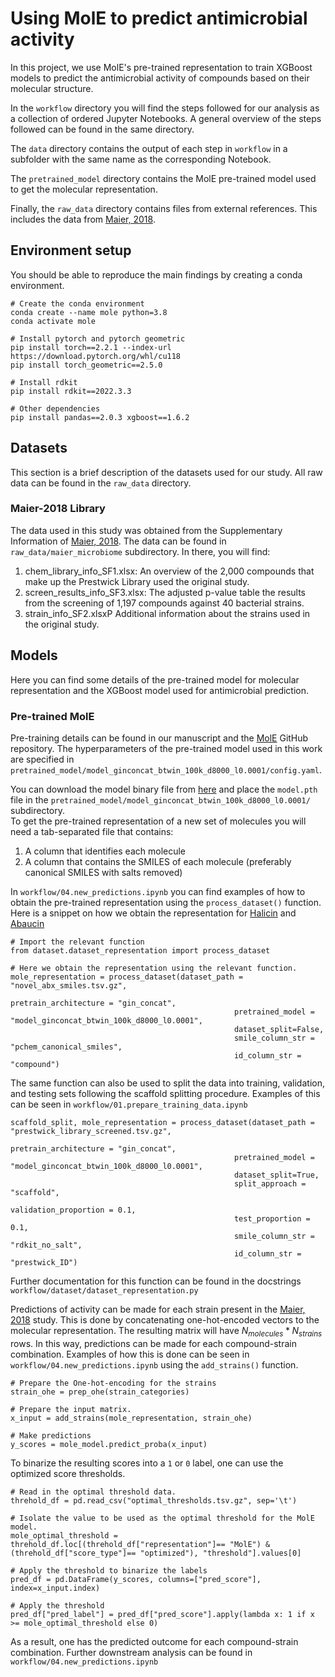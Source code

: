 # Using MolE to predict antimicrobial activity  

In this project, we use MolE's pre-trained representation to train XGBoost models to predict the antimicrobial activity of compounds based on their molecular structure.  

In the `workflow` directory you will find the steps followed for our analysis as a collection of ordered Jupyter Notebooks. A general overview of the steps followed can be found in the same directory.

The `data` directory contains the output of each step in `workflow` in a subfolder with the same name as the corresponding Notebook.   

The `pretrained_model` directory contains the MolE pre-trained model used to get the molecular representation.  

Finally, the `raw_data` directory contains files from external references. This includes the data from [Maier, 2018](https://www.nature.com/articles/nature25979#Abs1).

## Environment setup  
You should be able to reproduce the main findings by creating a conda environment.  

```
# Create the conda environment
conda create --name mole python=3.8
conda activate mole

# Install pytorch and pytorch geometric
pip install torch==2.2.1 --index-url https://download.pytorch.org/whl/cu118
pip install torch_geometric==2.5.0

# Install rdkit
pip install rdkit==2022.3.3

# Other dependencies
pip install pandas==2.0.3 xgboost==1.6.2
```

## Datasets
This section is a brief description of the datasets used for our study. All raw data can be found in the `raw_data` directory.

### Maier-2018 Library

The data used in this study was obtained from the Supplementary Information of [Maier, 2018](https://www.nature.com/articles/nature25979#Abs1). The data can be found in `raw_data/maier_microbiome` subdirectory. In there, you will find:  

1. chem_library_info_SF1.xlsx: An overview of the 2,000 compounds that make up the Prestwick Library used the original study.
2. screen_results_info_SF3.xlsx: The adjusted p-value table the results from the screening of 1,197 compounds against 40 bacterial strains.
3. strain_info_SF2.xlsxP Additional information about the strains used in the original study.

## Models  
Here you can find some details of the pre-trained model for molecular representation and the XGBoost model used for antimicrobial prediction.

### Pre-trained MolE
Pre-training details can be found in our manuscript and the [MolE](https://github.com/rolayoalarcon/MolE) GitHub repository. The hyperparameters of the pre-trained model used in this work are specified in `pretrained_model/model_ginconcat_btwin_100k_d8000_l0.0001/config.yaml`.

You can download the model binary file from [here](https://zenodo.org/records/10803099?token=eyJhbGciOiJIUzUxMiJ9.eyJpZCI6ImI3NTg0OTU0LTI5YWItNDgxZS04OGYyLTU5MmM1MjcwYzJjZiIsImRhdGEiOnt9LCJyYW5kb20iOiIzNzgyNTE5ZGU5N2MzZWI3YjZiZjkwYTIzZjFiMmEwZSJ9.oL6G0WZKxIowSb-2qdP55cPhef1W4yG5iF4PFlsWPpuPROmzRhutJtySzs9q02ACltl0qy9YPJjzB7NvzRMyaw) and place the `model.pth` file in the `pretrained_model/model_ginconcat_btwin_100k_d8000_l0.0001/` subdirectory.  
To get the pre-trained representation of a new set of molecules you will need a tab-separated file that contains:  

1. A column that identifies each molecule
2. A column that contains the SMILES of each molecule (preferably canonical SMILES with salts removed)

In `workflow/04.new_predictions.ipynb` you can find examples of how to obtain the pre-trained representation using the `process_dataset()` function. Here is a snippet on how we obtain the representation for [Halicin](https://www.sciencedirect.com/science/article/pii/S0092867420301021) and [Abaucin](https://www.nature.com/articles/s41589-023-01349-8)

```
# Import the relevant function
from dataset.dataset_representation import process_dataset

# Here we obtain the representation using the relevant function.
mole_representation = process_dataset(dataset_path = "novel_abx_smiles.tsv.gz", 
                                                  pretrain_architecture = "gin_concat", 
                                                  pretrained_model = "model_ginconcat_btwin_100k_d8000_l0.0001", 
                                                  dataset_split=False,
                                                  smile_column_str = "pchem_canonical_smiles", 
                                                  id_column_str = "compound")
```

The same function can also be used to split the data into training, validation, and testing sets following the scaffold splitting procedure. Examples of this can be seen in `workflow/01.prepare_training_data.ipynb`

```
scaffold_split, mole_representation = process_dataset(dataset_path = "prestwick_library_screened.tsv.gz", 
                                                  pretrain_architecture = "gin_concat", 
                                                  pretrained_model = "model_ginconcat_btwin_100k_d8000_l0.0001",
                                                  dataset_split=True,
                                                  split_approach = "scaffold", 
                                                  validation_proportion = 0.1, 
                                                  test_proportion = 0.1, 
                                                  smile_column_str = "rdkit_no_salt", 
                                                  id_column_str = "prestwick_ID")
```
Further documentation for this function can be found in the docstrings `workflow/dataset/dataset_representation.py`


Predictions of activity can be made for each strain present in the [Maier, 2018](https://www.nature.com/articles/nature25979#Abs1) study. This is done by concatenating one-hot-encoded vectors to the molecular representation. The resulting matrix will have $N_{molecules} * N_{strains}$ rows. In this way, predictions can be made for each compound-strain combination. Examples of how this is done can be seen in `workflow/04.new_predictions.ipynb` using the `add_strains()` function.  

```
# Prepare the One-hot-encoding for the strains
strain_ohe = prep_ohe(strain_categories)

# Prepare the input matrix. 
x_input = add_strains(mole_representation, strain_ohe)

# Make predictions
y_scores = mole_model.predict_proba(x_input)
```

To binarize the resulting scores into a `1` or `0` label, one can use the optimized score thresholds.

```
# Read in the optimal threshold data.
threhold_df = pd.read_csv("optimal_thresholds.tsv.gz", sep='\t')

# Isolate the value to be used as the optimal threshold for the MolE model.
mole_optimal_threshold = threhold_df.loc[(threhold_df["representation"]== "MolE") & (threhold_df["score_type"]== "optimized"), "threshold"].values[0]

# Apply the threshold to binarize the labels
pred_df = pd.DataFrame(y_scores, columns=["pred_score"], index=x_input.index)

# Apply the threshold
pred_df["pred_label"] = pred_df["pred_score"].apply(lambda x: 1 if x >= mole_optimal_threshold else 0)
```

As a result, one has the predicted outcome for each compound-strain combination. Further downstream analysis can be found in `workflow/04.new_predictions.ipynb`


